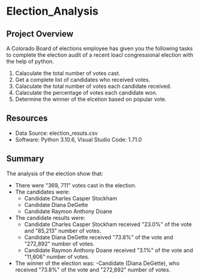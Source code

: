 # Election_Analysis

## Project Overview
A Colorado Board of elections employee has given you the following tasks to complete the election audit of a recent loacl congressional election with the help of python.

1. Calaculate the total number of votes cast. 
2. Get a complete list of candidates who received votes.
3. Calaculate the total number of votes each candidate received.
4. Calaculate the percentage of votes each candidate won.
5. Determine the winner of the elcetion based on popular vote.

## Resources
- Data Source: election_resuts.csv
- Software: Python 3.10.6, Visual Studio Code: 1.71.0

## Summary
The analysis of the election show that:
- There were "369, 711" votes cast in the election.
- The candidates were:
    - Candidate Charles Casper Stockham
    - Candidate Diana DeGette
    - Candidate Raymon Anthony Doane
- The candidate results were:
    - Candidate Charles Casper Stockham received "23.0%" of the vote and "85,213" number of votes.
    - Candidate Diana DeGette received "73.8%" of the vote and "272,892" number of votes.
    - Candidate Raymon Anthony Doane received "3.1%" of the vote and "11,606" number of votes.
- The winner of the election was:
    -Candidate (Diana DeGette), who received "73.8%" of the vote and "272,892" number of votes.
    
